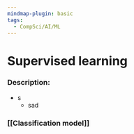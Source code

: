 ```yaml
---
mindmap-plugin: basic
tags:
  - CompSci/AI/ML
---
```

# Supervised learning
### Description:
- s
	- sad
### [[Classification model]]